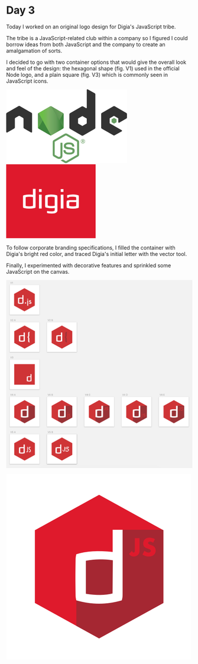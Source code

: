 # Day 3

Today I worked on an original logo design for Digia's JavaScript tribe.

The tribe is a JavaScript-related club within a company so I figured I could borrow ideas from both JavaScript and the company to create an amalgamation of sorts.

I decided to go with two container options that would give the overall look and feel of the design: the hexagonal shape (fig. V1) used in the official Node logo, and a plain square (fig. V3) which is commonly seen in JavaScript icons.

<img src="images/node.svg" height="200" />

<img src="images/digia.svg" height="200" />

To follow corporate branding specifications, I filled the container with Digia's bright red color, and traced Digia's initial letter with the vector tool.

Finally, I experimented with decorative features and sprinkled some JavaScript on the canvas.

![Digia JavaScript Tribe](images/js-tribe-1.png)

![Digia.js](images/js-tribe-choice-1.png)
